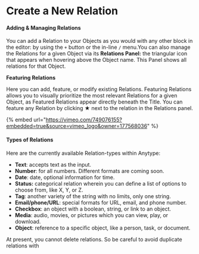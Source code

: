 # Create a New Relation



#### Adding & Managing Relations <a href="#adding-and-managing-relations" id="adding-and-managing-relations"></a>

You can add a Relation to your Objects as you would with any other block in the editor: by using the `+` button or the in-line `/` menu.You can also manage the Relations for a given Object via its **Relations Panel:** the triangular icon that appears when hovering above the Object name. This Panel shows all relations for that Object.

**Featuring Relations**

Here you can add, feature, or modify existing Relations. Featuring Relations allows you to visually prioritize the most relevant Relations for a given Object, as Featured Relations appear directly beneath the Title. You can feature any Relation by clicking ★ next to the relation in the Relations panel.

{% embed url="https://vimeo.com/749076155?embedded=true&source=vimeo_logo&owner=177568036" %}

#### Types of Relations <a href="#types-of-relations" id="types-of-relations"></a>

Here are the currently available Relation-types within Anytype:

* **Text**: accepts text as the input.
* **Number**: for all numbers. Different formats are coming soon.
* **Date**: date, optional information for time.
* **Status:** categorical relation wherein you can define a list of options to choose from, like X, Y, or Z.
* **Tag**: another variety of the string with no limits, only one string.
* **Email/phone/URL**: special formats for URL, email, and phone number.
* **Checkbox**: an object with a boolean, string, or link to an object.
* **Media**: audio, movies, or pictures which you can view, play, or download.
* **Object**: reference to a specific object, like a person, task, or document.

At present, you cannot delete relations. So be careful to avoid duplicate relations with
